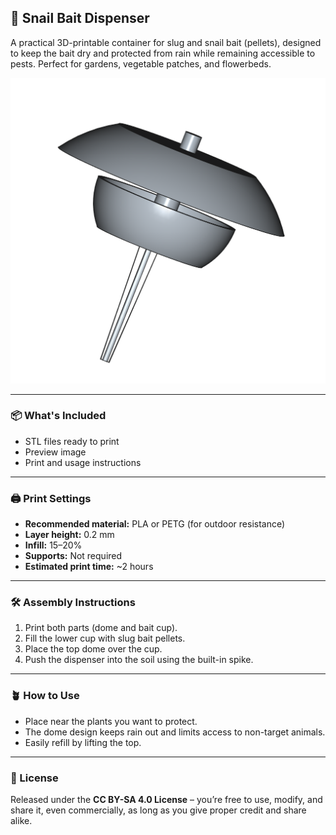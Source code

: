 ## 🐌 Snail Bait Dispenser

A practical 3D-printable container for slug and snail bait (pellets), designed to keep the bait dry and protected from rain while remaining accessible to pests. Perfect for gardens, vegetable patches, and flowerbeds.

![Dispenser](./dispenser.png)

---

### 📦 What's Included

* STL files ready to print
* Preview image
* Print and usage instructions

---

### 🖨️ Print Settings

* **Recommended material:** PLA or PETG (for outdoor resistance)
* **Layer height:** 0.2 mm
* **Infill:** 15–20%
* **Supports:** Not required
* **Estimated print time:** \~2 hours

---

### 🛠️ Assembly Instructions

1. Print both parts (dome and bait cup).
2. Fill the lower cup with slug bait pellets.
3. Place the top dome over the cup.
4. Push the dispenser into the soil using the built-in spike.

---

### 🪴 How to Use

* Place near the plants you want to protect.
* The dome design keeps rain out and limits access to non-target animals.
* Easily refill by lifting the top.

---

### 📜 License

Released under the **CC BY-SA 4.0 License** – you’re free to use, modify, and share it, even commercially, as long as you give proper credit and share alike.
